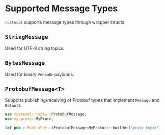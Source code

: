 # Supported Message Types

`rustecal` supports message types through wrapper structs:

## `StringMessage`

Used for UTF-8 string topics.

## `BytesMessage`

Used for binary `Vec<u8>` payloads.

## `ProtobufMessage<T>`

Supports publishing/receiving of Protobuf types that implement `Message` and `Default`.

```rust
use rustecal::types::ProtobufMessage;
use my_proto::MyProto;

let pub = Publisher::<ProtobufMessage<MyProto>>::builder("proto_topic").create()?;
```
